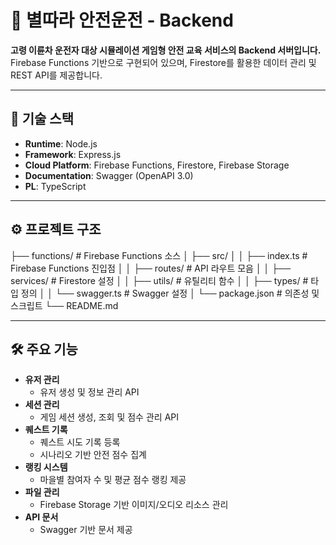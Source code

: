 # 🚀 별따라 안전운전 - Backend

**고령 이륜차 운전자 대상 시뮬레이션 게임형 안전 교육 서비스의 Backend 서버입니다.**  
Firebase Functions 기반으로 구현되어 있으며, Firestore를 활용한 데이터 관리 및 REST API를 제공합니다.

---

## 📂 기술 스택

- **Runtime**: Node.js
- **Framework**: Express.js
- **Cloud Platform**: Firebase Functions, Firestore, Firebase Storage
- **Documentation**: Swagger (OpenAPI 3.0)
- **PL**: TypeScript

---

## ⚙️ 프로젝트 구조
├── functions/                  # Firebase Functions 소스
│   ├── src/
│   │   ├── index.ts            # Firebase Functions 진입점
│   │   ├── routes/             # API 라우트 모음
│   │   ├── services/           # Firestore 설정
│   │   ├── utils/              # 유틸리티 함수
│   │   ├── types/              # 타입 정의
│   │   └── swagger.ts          # Swagger 설정
│   └── package.json            # 의존성 및 스크립트
└── README.md


---

## 🛠️ 주요 기능

- **유저 관리**
  - 유저 생성 및 정보 관리 API
- **세션 관리**
  - 게임 세션 생성, 조회 및 점수 관리 API
- **퀘스트 기록**
  - 퀘스트 시도 기록 등록
  - 시나리오 기반 안전 점수 집계
- **랭킹 시스템**
  - 마을별 참여자 수 및 평균 점수 랭킹 제공
- **파일 관리**
  - Firebase Storage 기반 이미지/오디오 리소스 관리
- **API 문서**
  - Swagger 기반 문서 제공

